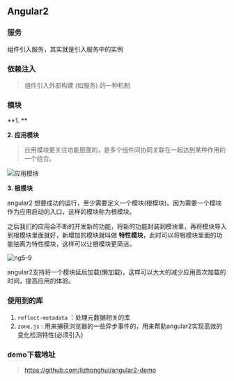 ## Angular2



### 服务



组件引入服务，其实就是引入服务中的实例



### 依赖注入

> 组件引入外部构建 (如服务) 的一种机制









### 模块

**1. ** 

**2. 应用模块**

> 应用模块更关注功能层面的，是多个组件间协同关联在一起达到某种作用的一个组合。

![应用模块](E:\08_web\web_note\09-个人总结\Angularjs\images\ng5-4.png)



**3. 根模块**

angular2 想要成功的运行，至少需要定义一个模块(根模块)。因为需要一个模块作为应用启动的入口，这样的模块称为根模块。

之后我们的应用会不断的开发新的功能，将新的功能封装到模块里，再将模块导入到根模块里面就好，新增加的模块就叫做 **特性模块**，此时可以将根模块里面的功能抽离为特性模块，这样可以让根模块更简洁。

![ng5-9](E:\08_web\web_note\09-个人总结\Angularjs\images\ng5-9.png)

angular2支持将一个模块延后加载(懒加载)，这样可以大大的减少应用首次加载的时间，提高应用的体验。







### 使用到的库

1. `reflect-metadata`  ：处理元数据相关的库
2. `zone.js`  : 用来捕获浏览器的一些异步事件的，用来帮助angular2实现高效的变化检测特性(必须引入)





### demo下载地址

> https://github.com/lizhonghui/angular2-demo















